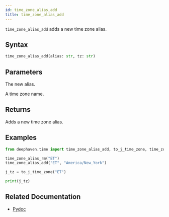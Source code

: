 ```yaml
---
id: time_zone_alias_add
title: time_zone_alias_add
---
```


`time_zone_alias_add` adds a new time zone alias.

## Syntax

```python syntax
time_zone_alias_add(alias: str, tz: str)
```

## Parameters

<ParamTable>
<Param name="alias" type="str">

The new alias.

</Param>
<Param name="tz" type="TimeZone">

A time zone name.

</Param>
</ParamTable>

## Returns

Adds a new time zone alias.

## Examples

```python reset
from deephaven.time import time_zone_alias_add, to_j_time_zone, time_zone_alias_rm

time_zone_alias_rm("ET")
time_zone_alias_add("ET", "America/New_York")

j_tz = to_j_time_zone("ET")

print(j_tz)
```

## Related Documentation

- [Pydoc](https://deephaven.io/core/pydoc/code/deephaven.time.html#deephaven.time.time_zone_alias_add)
